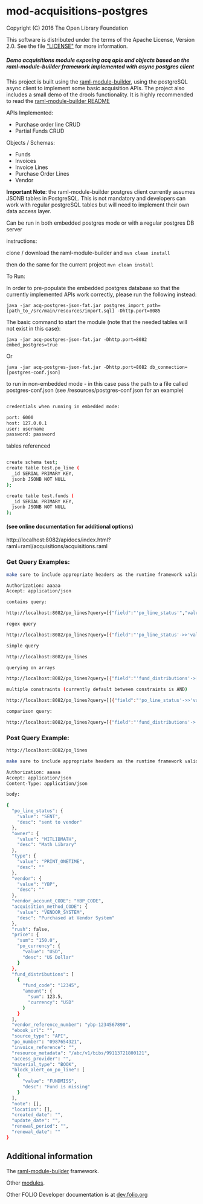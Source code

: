 # mod-acquisitions-postgres


Copyright (C) 2016 The Open Library Foundation

This software is distributed under the terms of the Apache License, Version 2.0. See the file ["LICENSE"](
https://github.com/folio-org/mod-acquisitions-postgres/blob/master/LICENSE) for more information.


##### Demo acquisitions module exposing acq apis and objects based on the raml-module-builder framework implemented with async postgres client

This project is built using the [raml-module-builder](https://github.com/folio-org/raml-module-builder), using the postgreSQL async client to implement some basic acquisition APIs. The project also includes a small demo of the drools functionality. It is highly recommended to read the [raml-module-builder README](https://github.com/folio-org/raml-module-builder/blob/master/README.md)

APIs Implemented:

 - Purchase order line CRUD
 - Partial Funds CRUD

Objects / Schemas:

 - Funds
 - Invoices
 - Invoice Lines
 - Purchase Order Lines
 - Vendor

**Important Note**: the raml-module-builder postgres client currently assumes JSONB tables in PostgreSQL.  This is not mandatory and developers can work with regular postgreSQL tables but will need to implement their own data access layer.

Can be run in both embedded postgres mode or with a regular postgres DB server

instructions:

clone / download the raml-module-builder and `mvn clean install`

then do the same for the current project `mvn clean install`

To Run:


In order to pre-populate the embedded postgres database so that the currently implemented APIs work correctly, please run the following instead:

`java -jar acq-postgres-json-fat.jar postgres_import_path=[path_to_/src/main/resources/import.sql] -Dhttp.port=8085`


The basic command to start the module (note that the needed tables will not exist in this case):

`java -jar acq-postgres-json-fat.jar -Dhttp.port=8082 embed_postgres=true`

Or

`java -jar acq-postgres-json-fat.jar -Dhttp.port=8082 db_connection=[postgres-conf.json]`

to run in non-embedded mode - in this case pass the path to a file called postgres-conf.json (see /resources/postgres-conf.json for an example)


```sh

credentials when running in embedded mode:

port: 6000
host: 127.0.0.1
user: username
password: password

```

tables referenced

```sh

create schema test;
create table test.po_line (
  _id SERIAL PRIMARY KEY,
  jsonb JSONB NOT NULL
);

create table test.funds (
  _id SERIAL PRIMARY KEY,
  jsonb JSONB NOT NULL
);

```


#### (see online documentation for additional options)

http://localhost:8082/apidocs/index.html?raml=raml/acquisitions/acquisitions.raml

### Get Query Examples:

```sh
make sure to include appropriate headers as the runtime framework validates them

Authorization: aaaaa
Accept: application/json

contains query:

http://localhost:8082/po_lines?query=[{"field":"'po_line_status'","value":{     "value": "SENT", "desc": "sent to vendor"},"op":"@>"}]

regex query

http://localhost:8082/po_lines?query=[{"field":"'po_line_status'->>'value'","value":"fa(l|t)se","op":"SIMILAR TO"}, {"op":"NOT"}]

simple query

http://localhost:8082/po_lines

querying on arrays

http://localhost:8082/po_lines?query=[{"field":"'fund_distributions'->[]->'amount'->>'sum'","value":120,"op":">"}]

multiple constraints (currently default between constraints is AND)

http://localhost:8082/po_lines?query=[[{"field":"'po_line_status'->>'value'","value":"SENT","op":"like"},{"field":"'owner'->>'value'","value":"MITLIBMATH","op":"="},{"op":"AND"}],[{"field":"'po_line_status'->>'value'","value":"SENT","op":"like"}],[{"field":"'rush'","value":"false","op":"="}], [{"field":"'po_line_status'->>'value'","value":"SENT","op":"like"},{"field":"'type'->>'value'","value":"PRINT_ONETIME","op":"="}, {"op":"OR"}]]

comparison query:

http://localhost:8082/po_lines?query=[{"field":"'fund_distributions'->'amount'->>'sum'","value":120,"op":">"}]
```


### Post Query Example:

```sh
http://localhost:8082/po_lines

make sure to include appropriate headers as the runtime framework validates them

Authorization: aaaaa
Accept: application/json
Content-Type: application/json

body:

{
  "po_line_status": {
    "value": "SENT",
    "desc": "sent to vendor"
  },
  "owner": {
    "value": "MITLIBMATH",
    "desc": "Math Library"
  },
  "type": {
    "value": "PRINT_ONETIME",
    "desc": ""
  },
  "vendor": {
    "value": "YBP",
    "desc": ""
  },
  "vendor_account_CODE": "YBP_CODE",
  "acquisition_method_CODE": {
    "value": "VENDOR_SYSTEM",
    "desc": "Purchased at Vendor System"
  },
  "rush": false,
  "price": {
    "sum": "150.0",
    "po_currency": {
      "value": "USD",
      "desc": "US Dollar"
    }
  },
  "fund_distributions": [
    {
      "fund_code": "12345",
      "amount": {
        "sum": 123.5,
        "currency": "USD"
      }
    }
  ],
  "vendor_reference_number": "ybp-1234567890",
  "ebook_url": "",
  "source_type": "API",
  "po_number": "0987654321",
  "invoice_reference": "",
  "resource_metadata": "/abc/v1/bibs/99113721800121",
  "access_provider": "",
  "material_type": "BOOK",
  "block_alert_on_po_line": [
    {
      "value": "FUNDMISS",
      "desc": "Fund is missing"
    }
  ],
  "note": [],
  "location": [],
  "created_date": "",
  "update_date": "",
  "renewal_period": "",
  "renewal_date": ""
}
```

## Additional information

The [raml-module-builder](https://github.com/folio-org/raml-module-builder) framework.

Other [modules](http://dev.folio.org/source-code/#server-side).

Other FOLIO Developer documentation is at [dev.folio.org](http://dev.folio.org/)
